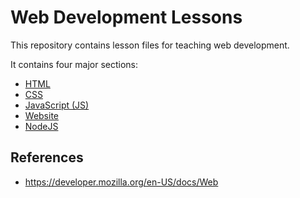# Web Development Lessons

This repository contains lesson files for teaching web development.

It contains four major sections:

* [HTML](html)
* [CSS](css)
* [JavaScript (JS)](javascript)
* [Website](website)
* [NodeJS](nodejs)

## References

* https://developer.mozilla.org/en-US/docs/Web
